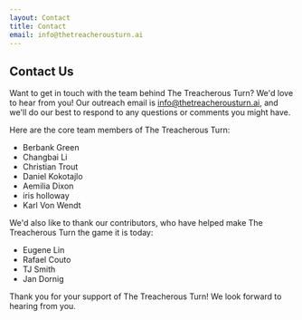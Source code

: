 ```yaml
---
layout: Contact
title: Contact
email: info@thetreacherousturn.ai
---
```


## Contact Us

Want to get in touch with the team behind The Treacherous Turn? We'd love to hear from you! Our outreach email is info@thetreacherousturn.ai, and we'll do our best to respond to any questions or comments you might have.

Here are the core team members of The Treacherous Turn:

- Berbank Green
- Changbai Li
- Christian Trout
- Daniel Kokotajlo
- Aemilia Dixon
- iris holloway
- Karl Von Wendt

We'd also like to thank our contributors, who have helped make The Treacherous Turn the game it is today:

- Eugene Lin
- Rafael Couto
- TJ Smith
- Jan Dornig

Thank you for your support of The Treacherous Turn! We look forward to hearing from you.